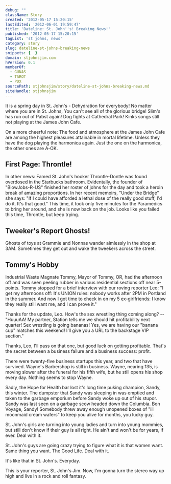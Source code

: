 ```yaml
---
debug: ""
className: Story
created: '2012-05-17 15:20:15'
lastEdited: '2012-06-01 19:59:47'
title: 'Dateline: St. John''s! Breaking News!'
published: '2012-05-17 15:20:15'
tagList: 'st johns, news'
category: story
slug: dateline-st-johns-breaking-news
snippets: {  }
domain: stjohnsjim.com
hVersion: 0.1
memberOf:
  - GUNAS
  - TAROT
  - PDX
sourcePath: stjohnsjim/story/dateline-st-johns-breaking-news.md
siteHandle: stjohnsjim
---
```

It is a spring day in St. John's - Dehydration for everybody! No matter where you are in St. Johns, You can't see all of the glorious bridge! Slim's has run out of Pabst again! Dog fights at Cathedral Park! Kinks songs still not playing at the James John Cafe.

On a more cheerful note: The food and atmosphere at the James John Cafe are among the highest pleasures attainable in mortal lifetime. Unless they have the dog playing the harmonica again. Just the one on the harmonica, the other ones are A-OK.

## First Page: Throntle!

In other news: Famed St. John's hooker Throntle-Dontle was found overdosed in the Starbucks bathroom. Evidentally, the founder of "BlowJobs-R-US" finished her roster of johns for the day and took a heroin break of amazing proportions. In her recent memoirs, "Under the Bridge" she says: "If I could have afforded a lethal dose of the really good stuff, I'd do it. It's that good." This time, it took only five minutes for the Paramedics to bring her around, and she is now back on the job. Looks like you failed this time, Throntle, but keep trying.

## Tweeker's Report Ghosts!

Ghosts of toys at Grammie and Nonnas wander aimlessly in the shop at 3AM. Sometimes they get out and wake the tweekers across the street. 

## Tommy's Hobby

Industrial Waste Magnate Tommy, Mayor of Tommy, OR, had the afternoon off and was seen peeling rubber in various residential sections off near 5-points. Tommy stopped for a brief interview with our roving reporter Leo: "I get my afternoons off: It's UNION rules: nobody works after 2PM in Portland in the summer. And now I got time to check in on my 5 ex-girlfriends: I know they really still want me, and I can prove it."

Thanks for the update, Leo. How's the sex wrestling thing coming along? -- "HuuuAA! My partner, Station tells me we should hit profitability next quarter! Sex wrestling is going bananas! Yes, we are having our "banana cup" matches this weekend! I'll give you a URL to the backstage VIP section."

Thanks, Leo, I'll pass on that one, but good luck on getting profitable. That's the secret between a business failure and a business success: profit.

There were twenty-five business startups this year, and two that have survived. Wayne's Barbershop is still in business. Wayne, nearing 135, is moving slower after the funeral for his fifth wife, but he still opens his shop every day. Nothing seems to stop Wayne.

Sadly, the Hope for Health bar lost it's long time puking champion, Sandy, this winter. The dumpster that Sandy was sleeping in was emptied and taken to the garbage emporium before Sandy woke up out of his stupor. Sandy was last seen on a garbage scow headed down the Columbia. Bon Voyage, Sandy! Somebody threw away enough unopened boxes of "lil moonmaid cream wafers" to keep you alive for months, you lucky guy.

St. John's girls are turning into young ladies and turn into young mommies, but still don't know if their guy is all right. He ain't and won't be for years, if ever. Deal with it.

St. John's guys are going crazy trying to figure what it is that women want. Same thing you want. The Good Life. Deal with it.

It's like that in St. John's. Everyday.

This is your reporter, St. John's Jim. Now, I'm gonna turn the stereo way up high and live in a rock and roll fantasy.

